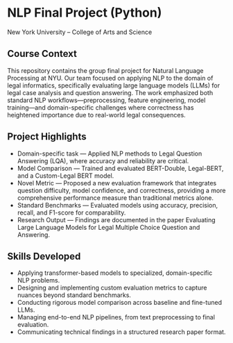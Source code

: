 # NLP Final Project (Python)
New York University – College of Arts and Science
## Course Context
This repository contains the group final project for Natural Language Processing at NYU. Our team focused on applying NLP to the domain of legal informatics, specifically evaluating large language models (LLMs) for legal case analysis and question answering. The work emphasized both standard NLP workflows—preprocessing, feature engineering, model training—and domain-specific challenges where correctness has heightened importance due to real-world legal consequences.

## Project Highlights
- Domain-specific task — Applied NLP methods to Legal Question Answering (LQA), where accuracy and reliability are critical.
- Model Comparison — Trained and evaluated BERT-Double, Legal-BERT, and a Custom-Legal BERT model.
- Novel Metric — Proposed a new evaluation framework that integrates question difficulty, model confidence, and correctness, providing a more comprehensive performance measure than traditional metrics alone.
- Standard Benchmarks — Evaluated models using accuracy, precision, recall, and F1-score for comparability.
- Research Output — Findings are documented in the paper Evaluating Large Language Models for Legal Multiple Choice Question and Answering.

## Skills Developed
- Applying transformer-based models to specialized, domain-specific NLP problems.
- Designing and implementing custom evaluation metrics to capture nuances beyond standard benchmarks.
- Conducting rigorous model comparison across baseline and fine-tuned LLMs.
- Managing end-to-end NLP pipelines, from text preprocessing to final evaluation.
- Communicating technical findings in a structured research paper format.
